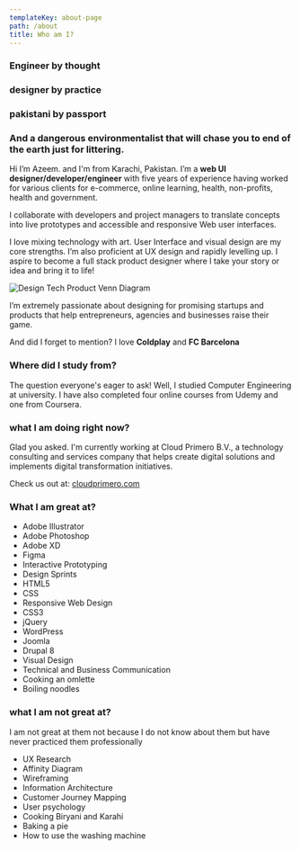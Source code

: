 ```yaml
---
templateKey: about-page
path: /about
title: Who am I?
---
```

### Engineer by thought

### designer by practice

### pakistani by passport

### And a dangerous environmentalist that will chase you to end of the earth just for littering.

Hi I’m Azeem. and I'm from Karachi, Pakistan. I’m a **web UI designer/developer/engineer** with five years of experience having worked for various clients for e-commerce, online learning, health, non-profits, health and government.

I collaborate with developers and project managers to translate concepts into live prototypes and accessible and responsive Web user interfaces.

I love mixing technology with art. User Interface and visual design are my core strengths. I’m also proficient at UX design and rapidly levelling up. I aspire to become a full stack product designer where I take your story or idea and bring it to life!

![Design Tech Product Venn Diagram](/img/venn-scribbles-azeem.png)

I’m extremely passionate about designing for promising startups and products that help entrepreneurs, agencies and businesses raise their game.

And did I forget to mention? I love **Coldplay** and **FC Barcelona**

### Where did I study from?

The question everyone's eager to ask! Well, I studied Computer Engineering at university. I have also completed four online courses from Udemy and one from Coursera.

### what I am doing right now?

Glad you asked. I'm currently working at Cloud Primero B.V., a technology consulting and services company that helps create digital solutions and implements digital transformation initiatives.

Check us out at: [cloudprimero.com](https://cloudprimero.com/)

### What I am great at?

* Adobe Illustrator
* Adobe Photoshop
* Adobe XD
* Figma
* Interactive Prototyping
* Design Sprints
* HTML5
* CSS
* Responsive Web Design
* CSS3
* jQuery
* WordPress
* Joomla
* Drupal 8
* Visual Design
* Technical and Business Communication
* Cooking an omlette
* Boiling noodles

### what I am not great at?

I am not great at them not because I do not know about them but have never practiced them professionally

* UX Research
* Affinity Diagram
* Wireframing
* Information Architecture
* Customer Journey Mapping
* User psychology
* Cooking Biryani and Karahi
* Baking a pie
* How to use the washing machine